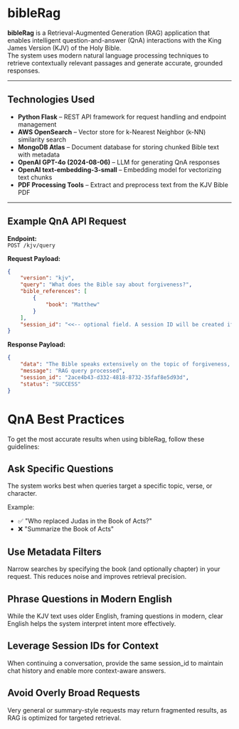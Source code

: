# bibleRag

**bibleRag** is a Retrieval-Augmented Generation (RAG) application that enables intelligent question-and-answer (QnA) interactions with the King James Version (KJV) of the Holy Bible.  
The system uses modern natural language processing techniques to retrieve contextually relevant passages and generate accurate, grounded responses.

---

## Technologies Used

- **Python Flask** – REST API framework for request handling and endpoint management
- **AWS OpenSearch** – Vector store for k-Nearest Neighbor (k-NN) similarity search
- **MongoDB Atlas** – Document database for storing chunked Bible text with metadata
- **OpenAI GPT-4o (2024-08-06)** – LLM for generating QnA responses
- **OpenAI text-embedding-3-small** – Embedding model for vectorizing text chunks
- **PDF Processing Tools** – Extract and preprocess text from the KJV Bible PDF

---

## Example QnA API Request

**Endpoint:**  
`POST /kjv/query`

**Request Payload:**
```json
{
    "version": "kjv",
    "query": "What does the Bible say about forgiveness?",
    "bible_references": [
        {
            "book": "Matthew"
        }
    ],
    "session_id": "<<-- optional field. A session ID will be created if not provided. Use it to maintain chat history across multiple questions.>>"
}
```


**Response Payload:**
```json
{
    "data": "The Bible speaks extensively on the topic of forgiveness, emphasizing its importance in several passages. In Matthew 18:21-22, Peter asks Jesus how often he should forgive his brother, to which Jesus responds, \"I say not unto thee, Until seven times: but, Until seventy times seven.\" This teaching underscores the boundless nature of forgiveness expected from believers.\n\nAdditionally, Jesus illustrates forgiveness through a parable later in the same chapter (Matthew 18:23-35), where a king forgives a servant's immense debt, yet that servant refuses to forgive a fellow servant a much smaller debt. This parable concludes with a sobering reminder from Jesus: \"So likewise shall my heavenly Father do also unto you, if ye from your hearts forgive not every one his brother their trespasses\" (Matthew 18:35).\n\nFurthermore, during the Sermon on the Mount, Jesus instructs believers on the importance of reconciliation and forgiveness. He says, \"If thou bring thy gift to the altar, and there rememberest that thy brother hath ought against thee; Leave there thy gift before the altar, and go thy way; first be reconciled to thy brother, and then come and offer thy gift\" (Matthew 5:23-24). This emphasizes that reconciliation with others is crucial and takes precedence even over offering gifts to God.\n\nThese passages reflect the centrality of forgiveness in Christian teachings, portraying it as an essential quality for followers of Christ.",
    "message": "RAG query processed",
    "session_id": "2ace4b43-d332-4818-8732-35faf8e5d93d",
    "status": "SUCCESS"
}
```


# QnA Best Practices

To get the most accurate results when using bibleRag, follow these guidelines:

## Ask Specific Questions

The system works best when queries target a specific topic, verse, or character.

Example:
- ✅ "Who replaced Judas in the Book of Acts?"
- ❌ "Summarize the Book of Acts"

## Use Metadata Filters

Narrow searches by specifying the book (and optionally chapter) in your request. This reduces noise and improves retrieval precision.

## Phrase Questions in Modern English

While the KJV text uses older English, framing questions in modern, clear English helps the system interpret intent more effectively.

## Leverage Session IDs for Context

When continuing a conversation, provide the same session_id to maintain chat history and enable more context-aware answers.

## Avoid Overly Broad Requests

Very general or summary-style requests may return fragmented results, as RAG is optimized for targeted retrieval.